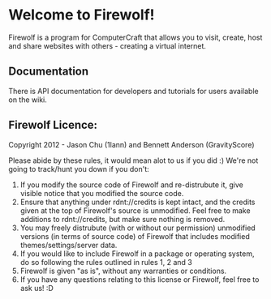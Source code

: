# Welcome to Firewolf!

Firewolf is a program for ComputerCraft that allows you to visit, create, host and share websites with others - creating a virtual internet.

## Documentation

There is API documentation for developers and tutorials for users available on the wiki.


## Firewolf Licence:

Copyright 2012 - Jason Chu (1lann) and Bennett Anderson (GravityScore)

Please abide by these rules, it would mean alot to us if you did :)
We're not going to track/hunt you down if you don't:
1. If you modify the source code of Firewolf and re-distrubute it, give visible notice that you modified the source code. 
2. Ensure that anything under rdnt://credits is kept intact, and the
credits given at the top of Firewolf's source is unmodified. Feel free to make additions to rdnt://credits, but make sure nothing is removed.
3. You may freely distrubute (with or without our permission) unmodified versions (in terms of source code) of Firewolf that includes modified themes/settings/server data.
4. If you would like to include Firewolf in a package or operating system, do so following the rules outlined in rules 1, 2 and 3
5. Firewolf is given "as is", without any warranties or conditions.
6. If you have any questions relating to this license or Firewolf, feel free to ask us! :D